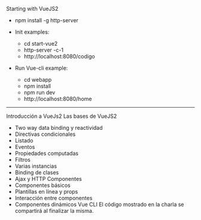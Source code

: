 Starting with VueJS2

- npm install -g http-server

- Init examples: 
    - cd start-vue2
    - http-server -c-1
    - http://localhost:8080/codigo
    
- Run Vue-cli example: 
    - cd webapp
    - npm install
    - npm run dev
    - http://localhost:8080/home

---------------------------------------------------
Introducción a VueJs2
Las bases de VueJS2
-	Two way data binding y reactividad
-	Directivas condicionales
-	Listado
-	Eventos
-	Propiedades computadas
-	Filtros
-	Varias instancias
-	Binding de clases
-	Ajax y HTTP
Componentes
-	Componentes básicos
-	Plantillas en línea y props
-	Interacción entre componentes
-	Componentes dinámicos
Vue CLI
El código mostrado en la charla se compartirá al finalizar la misma.
